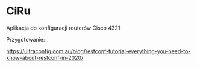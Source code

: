 # CiRu

Aplikacja do konfiguracji routerów Cisco 4321

Przygotowanie:

https://ultraconfig.com.au/blog/restconf-tutorial-everything-you-need-to-know-about-restconf-in-2020/

